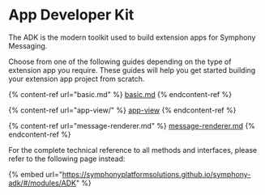 # App Developer Kit

The ADK is the modern toolkit used to build extension apps for Symphony Messaging.

Choose from one of the following guides depending on the type of extension app you require. These guides will help you get started building your extension app project from scratch.

{% content-ref url="basic.md" %}
[basic.md](basic.md)
{% endcontent-ref %}

{% content-ref url="app-view/" %}
[app-view](app-view/)
{% endcontent-ref %}

{% content-ref url="message-renderer.md" %}
[message-renderer.md](message-renderer.md)
{% endcontent-ref %}

For the complete technical reference to all methods and interfaces, please refer to the following page instead:

{% embed url="https://symphonyplatformsolutions.github.io/symphony-adk/#/modules/ADK" %}

